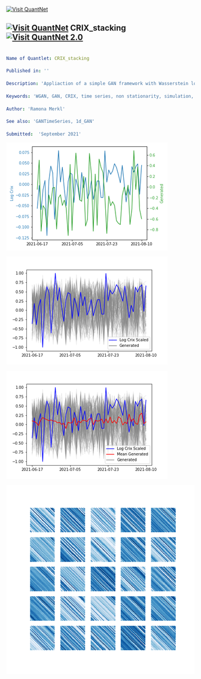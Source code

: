 [<img src="https://github.com/QuantLet/Styleguide-and-FAQ/blob/master/pictures/banner.png" width="888" alt="Visit QuantNet">](http://quantlet.de/)

## [<img src="https://github.com/QuantLet/Styleguide-and-FAQ/blob/master/pictures/qloqo.png" alt="Visit QuantNet">](http://quantlet.de/) **CRIX_stacking** [<img src="https://github.com/QuantLet/Styleguide-and-FAQ/blob/master/pictures/QN2.png" width="60" alt="Visit QuantNet 2.0">](http://quantlet.de/)

```yaml

Name of Quantlet: CRIX_stacking

Published in: ''

Description: 'Appliaction of a simple GAN framework with Wasserstein loss on CRIX stacking images'

Keywords: 'WGAN, GAN, CRIX, time series, non stationarity, simulation, Wasserstein loss'

Author: 'Ramona Merkl'

See also: 'GANTimeSeries, 1d_GAN'

Submitted:  'September 2021'

```

![Picture1](example_2axes.png)

![Picture2](logcrix_grayscale.png)

![Picture3](logcrix_grayscale2.png)

![Picture4](stack_3000.png)